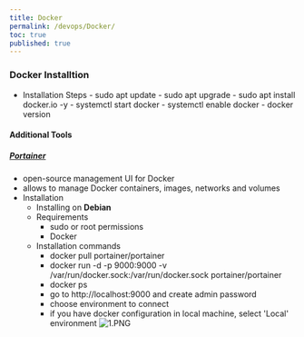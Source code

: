 ```yaml
---
title: Docker
permalink: /devops/Docker/
toc: true
published: true
---
```




### Docker Installtion

 - Installation Steps
 		- sudo apt update 
    	- sudo apt upgrade
    	- sudo apt install docker.io -y 
        - systemctl start docker
        - systemctl enable docker
        - docker version

#### Additional Tools

##### [Portainer](https://www.portainer.io/) 
- open-source management UI for Docker
- allows to manage Docker containers, images, networks and volumes
- Installation
	- Installing on **Debian**
	- Requirements 
		- sudo or root permissions
    	- Docker
	 - Installation commands
 		- docker pull portainer/portainer
        - docker run -d -p 9000:9000 -v /var/run/docker.sock:/var/run/docker.sock portainer/portainer
        - docker ps
        - go to http://localhost:9000 and create admin password
        - choose environment to connect 
        - if you have docker configuration in local machine, select 'Local' environment 
    ![1.PNG]({{site.baseurl}}/_devops/1.PNG)





    

